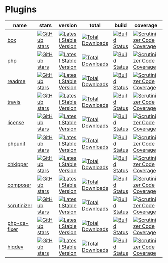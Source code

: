 # Plugins

| name | stars | version | total | build | coverage | quality |
|------|-------|---------|-------|-------|----------|---------|
| [box] | [![GitHub stars](https://img.shields.io/github/stars/hiqdev/hidev-box.svg?style=social&label=Star)](https://github.com/hiqdev/hidev-box) | [![Latest Stable Version](https://poser.pugx.org/hiqdev/hidev-box/v/stable)](https://packagist.org/packages/hiqdev/hidev-box) | [![Total Downloads](https://img.shields.io/packagist/dt/hiqdev/hidev-box.svg?label=total&colorB=0475b5)](https://packagist.org/packages/hiqdev/hidev-box) | [![Build Status](https://img.shields.io/travis/hiqdev/hidev-box.svg)](https://travis-ci.org/hiqdev/hidev-box) | [![Scrutinizer Code Coverage](https://img.shields.io/scrutinizer/coverage/g/hiqdev/hidev-box.svg)](https://scrutinizer-ci.com/g/hiqdev/hidev-box/) | [![Scrutinizer Code Quality](https://img.shields.io/scrutinizer/g/hiqdev/hidev-box.svg?label=quality)](https://scrutinizer-ci.com/g/hiqdev/hidev-box/) |
| [php] | [![GitHub stars](https://img.shields.io/github/stars/hiqdev/hidev-php.svg?style=social&label=Star)](https://github.com/hiqdev/hidev-php) | [![Latest Stable Version](https://poser.pugx.org/hiqdev/hidev-php/v/stable)](https://packagist.org/packages/hiqdev/hidev-php) | [![Total Downloads](https://img.shields.io/packagist/dt/hiqdev/hidev-php.svg?label=total&colorB=0475b5)](https://packagist.org/packages/hiqdev/hidev-php) | [![Build Status](https://img.shields.io/travis/hiqdev/hidev-php.svg)](https://travis-ci.org/hiqdev/hidev-php) | [![Scrutinizer Code Coverage](https://img.shields.io/scrutinizer/coverage/g/hiqdev/hidev-php.svg)](https://scrutinizer-ci.com/g/hiqdev/hidev-php/) | [![Scrutinizer Code Quality](https://img.shields.io/scrutinizer/g/hiqdev/hidev-php.svg?label=quality)](https://scrutinizer-ci.com/g/hiqdev/hidev-php/) |
| [readme] | [![GitHub stars](https://img.shields.io/github/stars/hiqdev/hidev-readme.svg?style=social&label=Star)](https://github.com/hiqdev/hidev-readme) | [![Latest Stable Version](https://poser.pugx.org/hiqdev/hidev-readme/v/stable)](https://packagist.org/packages/hiqdev/hidev-readme) | [![Total Downloads](https://img.shields.io/packagist/dt/hiqdev/hidev-readme.svg?label=total&colorB=0475b5)](https://packagist.org/packages/hiqdev/hidev-readme) | [![Build Status](https://img.shields.io/travis/hiqdev/hidev-readme.svg)](https://travis-ci.org/hiqdev/hidev-readme) | [![Scrutinizer Code Coverage](https://img.shields.io/scrutinizer/coverage/g/hiqdev/hidev-readme.svg)](https://scrutinizer-ci.com/g/hiqdev/hidev-readme/) | [![Scrutinizer Code Quality](https://img.shields.io/scrutinizer/g/hiqdev/hidev-readme.svg?label=quality)](https://scrutinizer-ci.com/g/hiqdev/hidev-readme/) |
| [travis] | [![GitHub stars](https://img.shields.io/github/stars/hiqdev/hidev-travis.svg?style=social&label=Star)](https://github.com/hiqdev/hidev-travis) | [![Latest Stable Version](https://poser.pugx.org/hiqdev/hidev-travis/v/stable)](https://packagist.org/packages/hiqdev/hidev-travis) | [![Total Downloads](https://img.shields.io/packagist/dt/hiqdev/hidev-travis.svg?label=total&colorB=0475b5)](https://packagist.org/packages/hiqdev/hidev-travis) | [![Build Status](https://img.shields.io/travis/hiqdev/hidev-travis.svg)](https://travis-ci.org/hiqdev/hidev-travis) | [![Scrutinizer Code Coverage](https://img.shields.io/scrutinizer/coverage/g/hiqdev/hidev-travis.svg)](https://scrutinizer-ci.com/g/hiqdev/hidev-travis/) | [![Scrutinizer Code Quality](https://img.shields.io/scrutinizer/g/hiqdev/hidev-travis.svg?label=quality)](https://scrutinizer-ci.com/g/hiqdev/hidev-travis/) |
| [license] | [![GitHub stars](https://img.shields.io/github/stars/hiqdev/hidev-license.svg?style=social&label=Star)](https://github.com/hiqdev/hidev-license) | [![Latest Stable Version](https://poser.pugx.org/hiqdev/hidev-license/v/stable)](https://packagist.org/packages/hiqdev/hidev-license) | [![Total Downloads](https://img.shields.io/packagist/dt/hiqdev/hidev-license.svg?label=total&colorB=0475b5)](https://packagist.org/packages/hiqdev/hidev-license) | [![Build Status](https://img.shields.io/travis/hiqdev/hidev-license.svg)](https://travis-ci.org/hiqdev/hidev-license) | [![Scrutinizer Code Coverage](https://img.shields.io/scrutinizer/coverage/g/hiqdev/hidev-license.svg)](https://scrutinizer-ci.com/g/hiqdev/hidev-license/) | [![Scrutinizer Code Quality](https://img.shields.io/scrutinizer/g/hiqdev/hidev-license.svg?label=quality)](https://scrutinizer-ci.com/g/hiqdev/hidev-license/) |
| [phpunit] | [![GitHub stars](https://img.shields.io/github/stars/hiqdev/hidev-phpunit.svg?style=social&label=Star)](https://github.com/hiqdev/hidev-phpunit) | [![Latest Stable Version](https://poser.pugx.org/hiqdev/hidev-phpunit/v/stable)](https://packagist.org/packages/hiqdev/hidev-phpunit) | [![Total Downloads](https://img.shields.io/packagist/dt/hiqdev/hidev-phpunit.svg?label=total&colorB=0475b5)](https://packagist.org/packages/hiqdev/hidev-phpunit) | [![Build Status](https://img.shields.io/travis/hiqdev/hidev-phpunit.svg)](https://travis-ci.org/hiqdev/hidev-phpunit) | [![Scrutinizer Code Coverage](https://img.shields.io/scrutinizer/coverage/g/hiqdev/hidev-phpunit.svg)](https://scrutinizer-ci.com/g/hiqdev/hidev-phpunit/) | [![Scrutinizer Code Quality](https://img.shields.io/scrutinizer/g/hiqdev/hidev-phpunit.svg?label=quality)](https://scrutinizer-ci.com/g/hiqdev/hidev-phpunit/) |
| [chkipper] | [![GitHub stars](https://img.shields.io/github/stars/hiqdev/hidev-chkipper.svg?style=social&label=Star)](https://github.com/hiqdev/hidev-chkipper) | [![Latest Stable Version](https://poser.pugx.org/hiqdev/hidev-chkipper/v/stable)](https://packagist.org/packages/hiqdev/hidev-chkipper) | [![Total Downloads](https://img.shields.io/packagist/dt/hiqdev/hidev-chkipper.svg?label=total&colorB=0475b5)](https://packagist.org/packages/hiqdev/hidev-chkipper) | [![Build Status](https://img.shields.io/travis/hiqdev/hidev-chkipper.svg)](https://travis-ci.org/hiqdev/hidev-chkipper) | [![Scrutinizer Code Coverage](https://img.shields.io/scrutinizer/coverage/g/hiqdev/hidev-chkipper.svg)](https://scrutinizer-ci.com/g/hiqdev/hidev-chkipper/) | [![Scrutinizer Code Quality](https://img.shields.io/scrutinizer/g/hiqdev/hidev-chkipper.svg?label=quality)](https://scrutinizer-ci.com/g/hiqdev/hidev-chkipper/) |
| [composer] | [![GitHub stars](https://img.shields.io/github/stars/hiqdev/hidev-composer.svg?style=social&label=Star)](https://github.com/hiqdev/hidev-composer) | [![Latest Stable Version](https://poser.pugx.org/hiqdev/hidev-composer/v/stable)](https://packagist.org/packages/hiqdev/hidev-composer) | [![Total Downloads](https://img.shields.io/packagist/dt/hiqdev/hidev-composer.svg?label=total&colorB=0475b5)](https://packagist.org/packages/hiqdev/hidev-composer) | [![Build Status](https://img.shields.io/travis/hiqdev/hidev-composer.svg)](https://travis-ci.org/hiqdev/hidev-composer) | [![Scrutinizer Code Coverage](https://img.shields.io/scrutinizer/coverage/g/hiqdev/hidev-composer.svg)](https://scrutinizer-ci.com/g/hiqdev/hidev-composer/) | [![Scrutinizer Code Quality](https://img.shields.io/scrutinizer/g/hiqdev/hidev-composer.svg?label=quality)](https://scrutinizer-ci.com/g/hiqdev/hidev-composer/) |
| [scrutinizer] | [![GitHub stars](https://img.shields.io/github/stars/hiqdev/hidev-scrutinizer.svg?style=social&label=Star)](https://github.com/hiqdev/hidev-scrutinizer) | [![Latest Stable Version](https://poser.pugx.org/hiqdev/hidev-scrutinizer/v/stable)](https://packagist.org/packages/hiqdev/hidev-scrutinizer) | [![Total Downloads](https://img.shields.io/packagist/dt/hiqdev/hidev-scrutinizer.svg?label=total&colorB=0475b5)](https://packagist.org/packages/hiqdev/hidev-scrutinizer) | [![Build Status](https://img.shields.io/travis/hiqdev/hidev-scrutinizer.svg)](https://travis-ci.org/hiqdev/hidev-scrutinizer) | [![Scrutinizer Code Coverage](https://img.shields.io/scrutinizer/coverage/g/hiqdev/hidev-scrutinizer.svg)](https://scrutinizer-ci.com/g/hiqdev/hidev-scrutinizer/) | [![Scrutinizer Code Quality](https://img.shields.io/scrutinizer/g/hiqdev/hidev-scrutinizer.svg?label=quality)](https://scrutinizer-ci.com/g/hiqdev/hidev-scrutinizer/) |
| [php-cs-fixer] | [![GitHub stars](https://img.shields.io/github/stars/hiqdev/hidev-php-cs-fixer.svg?style=social&label=Star)](https://github.com/hiqdev/hidev-php-cs-fixer) | [![Latest Stable Version](https://poser.pugx.org/hiqdev/hidev-php-cs-fixer/v/stable)](https://packagist.org/packages/hiqdev/hidev-php-cs-fixer) | [![Total Downloads](https://img.shields.io/packagist/dt/hiqdev/hidev-php-cs-fixer.svg?label=total&colorB=0475b5)](https://packagist.org/packages/hiqdev/hidev-php-cs-fixer) | [![Build Status](https://img.shields.io/travis/hiqdev/hidev-php-cs-fixer.svg)](https://travis-ci.org/hiqdev/hidev-php-cs-fixer) | [![Scrutinizer Code Coverage](https://img.shields.io/scrutinizer/coverage/g/hiqdev/hidev-php-cs-fixer.svg)](https://scrutinizer-ci.com/g/hiqdev/hidev-php-cs-fixer/) | [![Scrutinizer Code Quality](https://img.shields.io/scrutinizer/g/hiqdev/hidev-php-cs-fixer.svg?label=quality)](https://scrutinizer-ci.com/g/hiqdev/hidev-php-cs-fixer/) |
| [hiqdev] | [![GitHub stars](https://img.shields.io/github/stars/hiqdev/hidev-hiqdev.svg?style=social&label=Star)](https://github.com/hiqdev/hidev-hiqdev) | [![Latest Stable Version](https://poser.pugx.org/hiqdev/hidev-hiqdev/v/stable)](https://packagist.org/packages/hiqdev/hidev-hiqdev) | [![Total Downloads](https://img.shields.io/packagist/dt/hiqdev/hidev-hiqdev.svg?label=total&colorB=0475b5)](https://packagist.org/packages/hiqdev/hidev-hiqdev) | [![Build Status](https://img.shields.io/travis/hiqdev/hidev-hiqdev.svg)](https://travis-ci.org/hiqdev/hidev-hiqdev) | [![Scrutinizer Code Coverage](https://img.shields.io/scrutinizer/coverage/g/hiqdev/hidev-hiqdev.svg)](https://scrutinizer-ci.com/g/hiqdev/hidev-hiqdev/) | [![Scrutinizer Code Quality](https://img.shields.io/scrutinizer/g/hiqdev/hidev-hiqdev.svg?label=quality)](https://scrutinizer-ci.com/g/hiqdev/hidev-hiqdev/) |

[box]:            https://github.com/hiqdev/hidev-box
[php]:            https://github.com/hiqdev/hidev-php
[readme]:         https://github.com/hiqdev/hidev-readme
[travis]:         https://github.com/hiqdev/hidev-travis
[license]:        https://github.com/hiqdev/hidev-license
[phpunit]:        https://github.com/hiqdev/hidev-phpunit
[chkipper]:       https://github.com/hiqdev/hidev-chkipper
[composer]:       https://github.com/hiqdev/hidev-composer
[scrutinizer]:    https://github.com/hiqdev/hidev-scrutinizer
[php-cs-fixer]:   https://github.com/hiqdev/hidev-php-cs-fixer
[hiqdev]:         https://github.com/hiqdev/hidev-hiqdev
